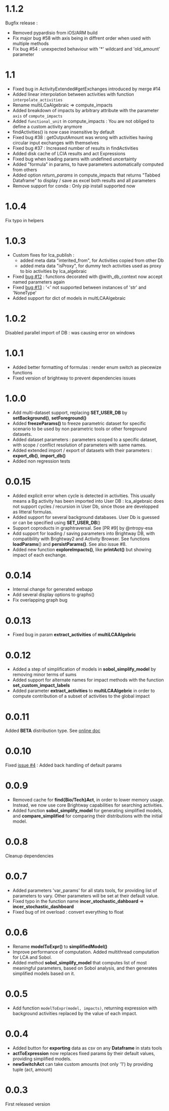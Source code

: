 # 1.1.2

Bugfix release :
* Removed pypardisio from iOS/ARM build
* Fix major bug #58 with axis being in diffrent order when used with multiple methods
* Fix bug #54 : unexpected behaviour with '*' wildcard and 'old_amount' parameter

# 1.1

* Fixed bug in ActivityExtended#getExchanges introduced by merge #14
* Added linear interpolation between activities with function `interpolate_activities`
* Rename multiLCaAlgebraic => compute_impacts
* Added breakdown of impacts by arbitrary attribute with the parameter `axis` of `compute_impacts`
* Added `functional_unit` in compute_impacts : You are not obliged to define a custom activity anymore 
* findActivities() is now case insensitive by default
* Fixed bug #38 : getOutputAmount was wrong with activities having circular input exchanges with themselves
* Fixed bug #37 : Increased number of results in findActivities
* Added disk cache of LCIA results and act Expressions
* Fixed bug when loading params with undefined uncertainty
* Added "formula" in params, to have parameters automatically computed from others
* Added option *return_params* in compute_impacts that returns "Tabbed Dataframe" to display / save as excel both results and all parameters   
* Remove support for conda : Only pip install supported now

# 1.0.4 

Fix typo in helpers

# 1.0.3

* Custom fixes for lca_publish : 
  * added meta data "interited_from", for Activities copied from other Db
  * added meta data "isProxy", for dummy tech activities used as proxy to bio activities by lca_algebraic
* Fixed [bug #12](https://github.com/oie-mines-paristech/lca_algebraic/issues/12) : 
  functions decorated with @with_db_context now accept named parameters again
* Fixed [bug #13](https://github.com/oie-mines-paristech/lca_algebraic/issues/13) : '<' not supported between instances of 'str' and 'NoneType'
* Added support for dict of models in multLCAAlgebraic

# 1.0.2 

Disabled parallel import of DB : was causing error on windows

# 1.0.1

* Added better formatting of formulas : render enum switch as piecewize functions
* Fixed version of brightway to prevent dependencies issues

# 1.0.0

* Add multi-dataset support, replacing **SET_USER_DB** by **setBackground()**, **setForeground()**
* Added **freezeParams()** to freeze parametric dataset for specific scenario to be used by non parametric tools or other foreground datasets.
* Added dataset parameters : parameters scoped to a specific dataset, with scope / conflict resolution of parameters with same names.
* Added extended import / export of datasets with their parameters : **export_db()**, **import_db()**
* Added non regression tests

# 0.0.15

* Added explicit error when cycle is detected in activities. 
  This usually means a Bg activity has been imported into User DB :
  lca_algebraic does not support cycles / recursion in User Db, 
  since those are developped as litteral formulas. 
* Added support for several background databases. 
  User Db is guessed or can be specified using **SET_USER_DB**()
* Support coproducts in graphtraversal. 
  See [PR #9] by @ntropy-esa
* Add support for loading / saving parameters into Brightway DB, with compatibility with Brightway2 and Activity Browser.
  See functions **loadParams**() and **persistParams()**. See also issue #8.
* Added new function **exploreImpacts()**, like **printAct()** but showing impact of each exchange.  

# 0.0.14

* Internal change for generated webapp 
* Add several display options to graphs()
* Fix overlapping graph bug

# 0.0.13 

* Fixed bug in param **extract_activities** of **multiLCAAlgebric**

# 0.0.12

* Added a step of simplification of models in **sobol_simplify_model** by removing minor terms of sums
* Added support for alternate names for impact methods with the function **set_custom_impact_labels**
* Added parameter **extract_activities** to **multiLCAAlgebric** in order to compute contribution of a subset of activities to the global impact 

# 0.0.11

Added **BETA** distribution type. See [online doc](https://oie-mines-paristech.github.io/lca_algebraic/doc/params.html#lca_algebraic.params.DistributionType)

# 0.0.10

Fixed [issue #4](https://github.com/oie-mines-paristech/lca_algebraic/issues/4) : Added back handling of default params

# 0.0.9 

* Removed cache for **find{Bio/Tech}Act**, in order to lower memory usage.
Instead, we now use core Brightway capabilities for searching activities.
* Added function **sobol_simplify_model** for generating simplified models, 
and **compare_simplified** for comparing their distributions with the initial model.

# 0.0.8

Cleanup dependencies

# 0.0.7

* Added parameters 'var_params' for all stats tools, for providing list of parameters to vary.
  Other parameters will be set at their default value.
* Fixed typo in the function name **incer_stochastic_dahboard** => **incer_stochastic_dashboard**
* Fixed bug of int overload : convert everything to float

# 0.0.6 

* Rename **modelToExpr()** to **simplifiedModel()**
* Improve performance of computation. Added multithread computation for LCA and Sobol.
* Added method **sobol_simplify_model** that computes list of most meaningful parameters, 
based on Sobol analysis, and then generates simplified models based on it.

# 0.0.5

* Add function `modelToExpr(model, impacts)`, returning expression with background activities replaced 
by the value of each impact.


# 0.0.4

* Added button for **exporting** data as csv on any **Dataframe** in stats tools
* **actToExpression** now replaces fixed params by their default values, providing simplified models.
* **newSwitchAct** can take custom amounts (not only '1') by providing tuple (act, amount)

# 0.0.3

First released version